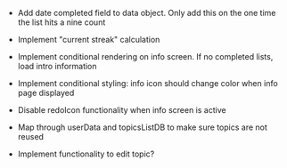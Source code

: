 <!-- - Fix add list functionality: only ADD NEW list when list is completed. setNineideasUserData should only add a field if the TOPIC is new -->

<!-- - Implement onClick functionality for completed lists. Load ideaList data on main page -->

- Add date completed field to data object. Only add this on the one time the list hits a nine count

- Implement "current streak" calculation

- Implement conditional rendering on info screen. If no completed lists, load intro information
- Implement conditional styling: info icon should change color when info page displayed
- Disable redoIcon functionality when info screen is active
- Map through userData and topicsListDB to make sure topics are not reused
- Implement functionality to edit topic?
